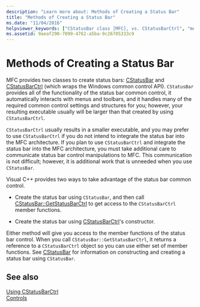 ```yaml
---
description: "Learn more about: Methods of Creating a Status Bar"
title: "Methods of Creating a Status Bar"
ms.date: "11/04/2016"
helpviewer_keywords: ["CStatusBar class [MFC], vs. CStatusBarCtrl", "methods [MFC], creating status bars", "CStatusBarCtrl class [MFC], vs. CStatusBar", "CStatusBarCtrl class [MFC], creating", "methods [MFC]", "status bars [MFC], creating"]
ms.assetid: 9aeaf290-7099-4762-a5ba-9c26705333c9
---
```

# Methods of Creating a Status Bar

MFC provides two classes to create status bars: [CStatusBar](reference/cstatusbar-class.md) and [CStatusBarCtrl](reference/cstatusbarctrl-class.md) (which wraps the Windows common control API). `CStatusBar` provides all of the functionality of the status bar common control, it automatically interacts with menus and toolbars, and it handles many of the required common control settings and structures for you; however, your resulting executable usually will be larger than that created by using `CStatusBarCtrl`.

`CStatusBarCtrl` usually results in a smaller executable, and you may prefer to use `CStatusBarCtrl` if you do not intend to integrate the status bar into the MFC architecture. If you plan to use `CStatusBarCtrl` and integrate the status bar into the MFC architecture, you must take additional care to communicate status bar control manipulations to MFC. This communication is not difficult; however, it is additional work that is unneeded when you use `CStatusBar`.

Visual C++ provides two ways to take advantage of the status bar common control.

- Create the status bar using `CStatusBar`, and then call [CStatusBar::GetStatusBarCtrl](reference/cstatusbar-class.md#getstatusbarctrl) to get access to the `CStatusBarCtrl` member functions.

- Create the status bar using [CStatusBarCtrl](reference/cstatusbarctrl-class.md)'s constructor.

Either method will give you access to the member functions of the status bar control. When you call `CStatusBar::GetStatusBarCtrl`, it returns a reference to a `CStatusBarCtrl` object so you can use either set of member functions. See [CStatusBar](reference/cstatusbar-class.md) for information on constructing and creating a status bar using `CStatusBar`.

## See also

[Using CStatusBarCtrl](using-cstatusbarctrl.md)<br/>
[Controls](controls-mfc.md)
